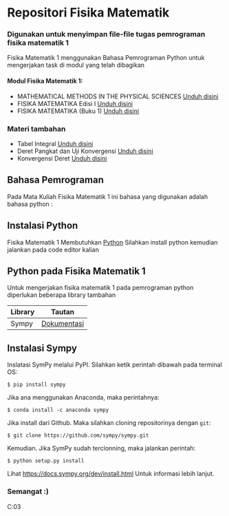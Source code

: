 # Repositori Fisika Matematik 
### Digunakan untuk menyimpan file-file tugas pemrograman fisika matematik 1 

Fisika Matematik 1 menggunakan Bahasa Pemrograman Python untuk mengerjakan task di modul yang telah dibagikan

#### Modul Fisika Matematik 1:
- MATHEMATICAL METHODS IN THE PHYSICAL SCIENCES [Unduh disini](https://hnjdfuelaa-my.sharepoint.com/:b:/g/personal/chaidar_originalofice_id/EaZd8Ia8zpdMpts50H6KHFoBaJUokCgG67RsIW3rb3BJpw?e=snMlYK)
- FISIKA MATEMATIKA Edisi I [Unduh disini](https://hnjdfuelaa-my.sharepoint.com/:b:/g/personal/chaidar_originalofice_id/Eaybn4-GHAxIpSeyjxiM6g8BYGiufTjuRHQCrDVSG796Iw?e=G4Dxxw)
- FISIKA MATEMATIKA (Buku 1) [Unduh disini](https://hnjdfuelaa-my.sharepoint.com/:b:/g/personal/chaidar_originalofice_id/EQ8d4xGUAZhAoCThLMw9H8YBhQvUOZTwNMv1qw8sRGdAJg?e=j6qiuX)

### Materi tambahan

- Tabel Integral [Unduh disini](https://hnjdfuelaa-my.sharepoint.com/:b:/g/personal/chaidar_originalofice_id/EVRv72V3CcVGr2RWtZF3sYEBoB3gQQp_lZXdGTblelHlrw?e=CyabxV)
- Deret Pangkat dan Uji Konvergensi [Unduh disini](https://hnjdfuelaa-my.sharepoint.com/:b:/g/personal/chaidar_originalofice_id/EQ1fUheHV7pMhWokwtJQriUBkkbaMb6IIFGcssqLf24xvA?e=yeb1dD)
- Konvergensi Deret [Unduh disini](https://hnjdfuelaa-my.sharepoint.com/:b:/g/personal/chaidar_originalofice_id/ETuko2ihcHNFob3jB-N05zQBTJMTMpq4GIybdfqAoMSokQ?e=Jw0QHr)

## Bahasa Pemrograman

Pada Mata Kuliah Fisika Matematik 1 ini bahasa yang digunakan adalah bahasa python :

## Instalasi Python

Fisika Matematik 1 Membutuhkan [Python](https://python.org/)
Silahkan install python kemudian jalankan pada code editor kalian

## Python pada Fisika Matematik 1

Untuk mengerjakan fisika matematik 1 pada pemrograman python diperlukan beberapa library tambahan

| Library | Tautan |
| ------ | ------ |
| Sympy | [Dokumentasi](https://github.com/sympy/sympy/blob/b7f56b0acf7a26fa88c2be993e0f36f789c0c2e4/README.md) |

## Instalasi Sympy

Inslatasi SymPy melalui PyPI. Silahkan ketik perintah dibawah pada terminal OS:

    $ pip install sympy

Jika ana menggunakan Anaconda, maka perintahnya:

    $ conda install -c anaconda sympy

Jika install dari Github. Maka silahkan cloning repositorinya dengan `git`:

    $ git clone https://github.com/sympy/sympy.git

Kemudian. Jika SymPy sudah terclonning, maka jalankan perintah:

    $ python setup.py install

Lihat <https://docs.sympy.org/dev/install.html> Untuk informasi lebih lanjut.


### Semangat :)

C:03